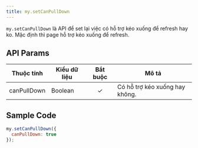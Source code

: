```yaml
---
title: my.setCanPullDown
---
```


`my.setCanPullDown` là API để set lại việc có hỗ trợ kéo xuống để refresh hay ko. Mặc định thì page hỗ trợ kéo xuống để refresh.

## API Params

| Thuộc tính  | Kiểu dữ liệu | Bắt buộc | Mô tả                          |
| ----------- | ------------ | :------: | ------------------------------ |
| canPullDown | Boolean      |    ✓     | Có hỗ trợ kéo xuống hay không. |

## Sample Code

```js
my.setCanPullDown({
  canPullDown: true
});
```
